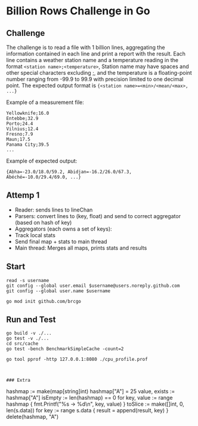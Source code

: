 # Billion Rows Challenge in Go

## Challenge
The challenge is to read a file with 1 billion lines, aggregating the information contained in each line and print a report with the result. Each line contains a weather station name and a temperature reading in the format `<station name>;<temperature>`, Station name may have spaces and other special characters excluding ;, and the temperature is a floating-point number ranging from -99.9 to 99.9 with precision limited to one decimal point. The expected output format is `{<station name>=<min>/<mean/<max>, ...}`  

Example of a measurement file:
```
Yellowknife;16.0
Entebbe;32.9
Porto;24.4
Vilnius;12.4
Fresno;7.9
Maun;17.5
Panama City;39.5
...
```

Example of expected output:
```
{Abha=-23.0/18.0/59.2, Abidjan=-16.2/26.0/67.3, Abéché=-10.0/29.4/69.0, ...}
```

## Attemp 1  
* Reader: sends lines to lineChan
* Parsers: convert lines to (key, float) and send to correct aggregator (based on hash of key)
* Aggregators (each owns a set of keys):
 * Track local stats
 * Send final map + stats to main thread
* Main thread: Merges all maps, prints stats and results



## Start
```
read -s username
git config --global user.email $username@users.noreply.github.com
git config --global user.name $username

go mod init github.com/brcgo
```

## Run and Test
```
go build -v ./...
go test -v ./...
cd src/cache
go test -bench BenchmarkSimpleCache -count=2

go tool pprof -http 127.0.0.1:8080 ./cpu_profile.prof
```


```


### Extra

```
hashmap := make(map[string]int)
hashmap["A"] = 25
value, exists := hashmap["A"]
isEmpty := len(hashmap) == 0
for key, value := range hashmap {
        fmt.Printf("%s -> %d\n", key, value)
}
toSlice := make([]int, 0, len(s.data))
    for key := range s.data {
        result = append(result, key)
}
delete(hashmap, "A")
```
